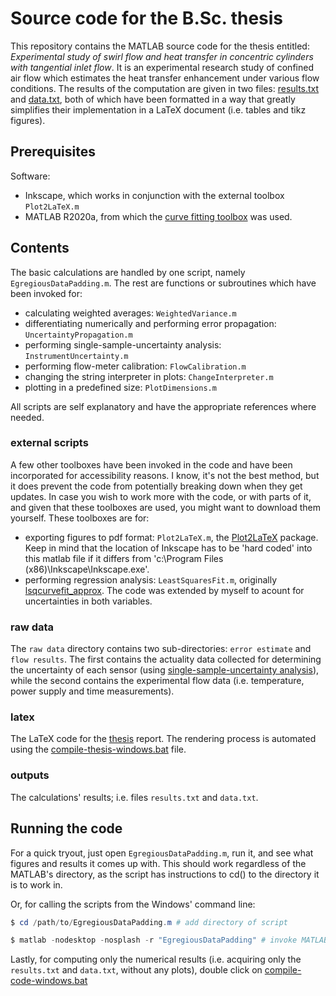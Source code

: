 # Source code for the B.Sc. thesis
This repository contains the MATLAB source code for the thesis entitled: *Experimental study of swirl flow and heat transfer in concentric cylinders with tangential inlet flow*. It is an experimental research study of confined air flow which estimates the heat transfer enhancement under various flow conditions. The results of the computation are given in two files: [results.txt](outputs/results.txt) and [data.txt](outputs/data.txt), both of which have been formatted in a way that greatly simplifies their implementation in a LaTeX document (i.e. tables and tikz figures). 

## Prerequisites

Software:

* Inkscape, which works in conjunction with the external toolbox `Plot2LaTeX.m` 
* MATLAB R2020a, from which the [curve fitting toolbox](https://se.mathworks.com/products/curvefitting.html) was used.

## Contents

The basic calculations are handled by one script, namely `EgregiousDataPadding.m`. The rest are functions or subroutines which have been invoked for:

* calculating weighted averages: `WeightedVariance.m` 
* differentiating numerically and performing error propagation: `UncertaintyPropagation.m`
* performing single-sample-uncertainty analysis: `InstrumentUncertainty.m`
* performing flow-meter calibration: `FlowCalibration.m`
* changing the string interpreter in plots: `ChangeInterpreter.m`
* plotting in a predefined size: `PlotDimensions.m`

All scripts are self explanatory and have the appropriate references where needed.

### external scripts
A few other toolboxes have been invoked in the code and have been incorporated for accessibility reasons. I know, it's not the best method, but it does prevent the code from potentially breaking down when they get updates. In case you wish to work more with the code, or with parts of it, and given that these toolboxes are used, you might want to download them yourself. These toolboxes are for: 

* exporting figures to pdf format: `Plot2LaTeX.m`, the [Plot2LaTeX](https://se.mathworks.com/matlabcentral/fileexchange/52700-plot2latex) package. Keep in mind that the location of Inkscape has to be 'hard coded' into this matlab file if it differs from 'c:\Program Files (x86)\Inkscape\Inkscape.exe'.
* performing regression analysis: `LeastSquaresFit.m`, originally [lsqcurvefit_approx](https://github.com/tamaskis/lsqcurvefit_approx-MATLAB). The code was extended by myself to acount for uncertainties in both variables. 

### raw data

The `raw data` directory contains two sub-directories: `error estimate` and `flow results`. The first contains the actuality data collected for determining the uncertainty of each sensor (using [single-sample-uncertainty analysis](https://doi.org/10.1115/1.3242452)), while the second contains the experimental flow data (i.e. temperature, power supply and time measurements). 

### latex

The LaTeX code for the [thesis](latex/thesis.pdf) report. The rendering process is automated using the [compile-thesis-windows.bat](latex/compile-thesis-windows.bat) file.

### outputs

The calculations' results; i.e. files `results.txt` and `data.txt`.

## Running the code

For a quick tryout, just open `EgregiousDataPadding.m`, run it, and see what figures and results it comes up with. This should work regardless of the MATLAB's directory, as the script has instructions to cd() to the directory it is to work in.

Or, for calling the scripts from the Windows' command line:

```powershell
$ cd /path/to/EgregiousDataPadding.m # add directory of script

$ matlab -nodesktop -nosplash -r "EgregiousDataPadding" # invoke MATLAB
```

Lastly, for computing only the numerical results (i.e. acquiring only the `results.txt` and `data.txt`, without any plots), double click on [compile-code-windows.bat](compile-code-windows.bat)
